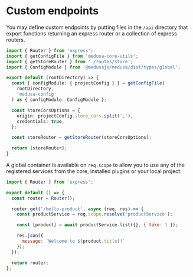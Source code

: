 # Custom endpoints

You may define custom endpoints by putting files in the `/api` directory that export functions returning an express router or a collection of express routers.

```ts
import { Router } from 'express';
import { getConfigFile } from 'medusa-core-utils';
import { getStoreRouter } from './routes/store';
import { ConfigModule } from '@medusajs/medusa/dist/types/global';

export default (rootDirectory) => {
  const { configModule: { projectConfig } } = getConfigFile(
    rootDirectory,
    'medusa-config'
  ) as { configModule: ConfigModule };

  const storeCorsOptions = {
    origin: projectConfig.store_cors.split(','),
    credentials: true,
  };

  const storeRouter = getStoreRouter(storeCorsOptions);

  return [storeRouter];
}
```

A global container is available on `req.scope` to allow you to use any of the registered services from the core, installed plugins or your local project:
```js
import { Router } from 'express';

export default () => {
  const router = Router();

  router.get('/hello-product', async (req, res) => {
    const productService = req.scope.resolve('productService');

    const [product] = await productService.list({}, { take: 1 });

    res.json({
      message: `Welcome to ${product.title}!`
    });
  });

  return router;
};
```
